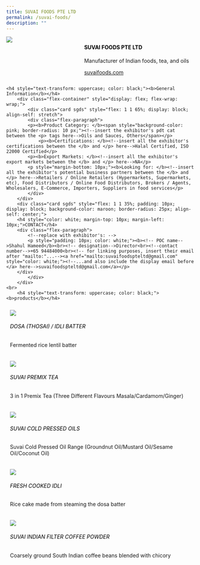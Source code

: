 ```yaml
---
title: SUVAI FOODS PTE LTD
permalink: /suvai-foods/
description: ""
---
```

<div class="flex-paragraph">
		<!--hi there! this is a comment and will provide you with instructional guides-->
		<!--insert booth number here!-->
		<p style="text-transform: uppercase"></p></div>
			<div class="flex-container" style="display: flex; flex-wrap: wrap;">
				<!--insert DOWNLOAD link of company logo between the " marks!-->
			<div class="card sgds" style="flex: 1 1 40%; display: block;"><img src="https://drive.google.com/u/0/uc?id=1tMN0uwQi-aO027Siq2m3VJkptmW4qJU9&amp;export=download"></div>
	<div class="card-sgds" style="flex: 1 1 58%; display: block; margin-left: 3px">
		<h4 style="text-transform: uppercase; color: black;"><!--insert the exhibitor's name between the <b> tags here--><b>SUVAI FOODS PTE LTD</b></h4><!--insert the exhibitor's description between the <p> tags here-->
		<p>Manufacturer of Indian foods, tea, and oils</p>
		<!--insert the exhibitor's website link, making sure there is "https:// www." present please. make sure the entire https link goes in between the " marks-->
		<p><a href="https://suvaifoods.com" target="_blank"><!--insert the www website link here (no need for https)-->suvaifoods.com</a></p>
	</div>
</div>



	<h4 style="text-transform: uppercase; color: black;"><b>General Information</b></h4>
		<div class="flex-container" style="display: flex; flex-wrap: wrap;">
			<div class="card sgds" style="flex: 1 1 65%; display: block; align-self: stretch">
			<div class="flex-paragraph">
			<p><b>Product Category: </b><span style="background-color: pink; border-radius: 10 px;"><!--insert the exhibitor's pdt cat between the <p> tags here-->Oils and Sauces, Others</span></p> 
				<p><b>Certifications: </b><!--insert all the exhibitor's certifications between the </b> and </p> here-->Halal Certified, ISO 22000 Certified</p>
			<p><b>Export Markets: </b><!--insert all the exhibitor's export markets between the </b> and </p> here-->NA</p>
			<p style="margin-bottom: 10px;"><b>Looking for: </b><!--insert all the exhibitor's potential business partners between the </b> and </p> here-->Retailers / Online Retailers (Hypermarkets, Supermarkets, etc), Food Distributors / Online Food Distributors, Brokers / Agents, Wholesalers, E-Commerce, Importers, Suppliers in food services</p>
			</div>
		</div>
		<div class="card sgds" style="flex: 1 1 35%; padding: 10px; display: block; background-color: maroon; border-radius: 25px; align-self: center;">
		<h4 style="color: white; margin-top: 10px; margin-left: 10px;">CONTACT</h4>
		<div class="flex-paragraph">
			<!--replace with exhibitor's: -->
			<p style="padding: 10px; color: white;"><b><!-- POC name-->Shahul Hameed</b><br><!-- designation-->Director<br><!--contact number-->+65 94484000<br><!-- for linking purposes, insert their email after "mailto:"...--><a href="mailto:suvaifoodspteltd@gmail.com" style="color: white;"><!--...and also include the display email before </a> here-->suvaifoodspteltd@gmail.com</a></p>
		</div>
			</div>
		</div>
	<br>
		<h4 style="text-transform: uppercase; color: black;"><b>products</b></h4>
<div style="display: flex; flex-wrap: wrap;">
  <div class="card sgds" style="flex: 1 1 47%; margin: 10px; display: block;"><!--insert the exhibitor's DOWNLOAD image for product between the " marks here-->
	<div class="flex-image" style="display: block;"><img src="https://drive.google.com/u/0/uc?id=12f-frdsGR57TYbBWPkRThJoxQWjpAQhp&amp;export=download"></div>
	<div class="flex-paragraph">
		<h6 style="text-transform: uppercase; color: black;"><!--insert product name before </h6> and product description after <p>-->Dosa (Thosai) / Idli Batter</h6>
		<p>Fermented rice lentil batter</p></div>
	</div>
		<div class="card sgds" style="flex: 1 1 47%; margin: 10px; display: block;">
		<div class="flex-image" style="display: block;"><img src="https://drive.google.com/u/0/uc?id=16lxsNfmZfgaJIEJs884LjyxDfQBPjY_V&amp;export=download"></div>
	<div class="flex-paragraph">
		<h6 style="text-transform: uppercase; color: black;">Suvai Premix Tea</h6>
		<p>3 in 1 Premix Tea (Three Different Flavours Masala/Cardamom/Ginger)</p></div>
	</div>
		<div class="card sgds" style="flex: 1 1 47%; margin: 10px; display: block;">
		<div class="flex-image" style="display: block;"><img src="https://drive.google.com/u/0/uc?id=1oo6A7CKZQKyjouhijSxTv95AfFdXjt2K&amp;export=download"></div>
	<div class="flex-paragraph">
		<h6 style="text-transform: uppercase; color: black;">Suvai Cold Pressed Oils</h6>
		<p>Suvai Cold Pressed Oil Range (Groundnut Oil/Mustard Oil/Sesame Oil/Coconut Oil)</p></div>
		</div>
		<div class="card sgds" style="flex: 1 1 47%; margin: 10px; display: block;">
		<div class="flex-image" style="display: block;"><img src="https://drive.google.com/u/0/uc?id=1p985PHzkZEsAs0bP74lJ3scCbT0ckC9K&amp;export=download"></div>
	<div class="flex-paragraph">
		<h6 style="text-transform: uppercase; color: black;">Fresh Cooked Idli</h6>
		<p>Rice cake made from steaming the dosa batter</p></div>
	</div>
		<div class="card sgds" style="flex: 1 1 47%; margin: 10px; display: block;">
		<div class="flex-image" style="display: block;"><img src="https://drive.google.com/u/0/uc?id=1ehU1kqvb3o57xzScw8l34lim0-vZAoJN&amp;export=download"></div>
	<div class="flex-paragraph">
		<h6 style="text-transform: uppercase; color: black;">Suvai Indian Filter Coffee Powder</h6>
		<p>Coarsely ground South Indian coffee beans blended with chicory</p></div>
	</div>
	<!--don't delete these 2 tags. double check how the layout looks on the right too and lemme know if there are any problems! thank u so much for ur hardwork!-->
	</div>